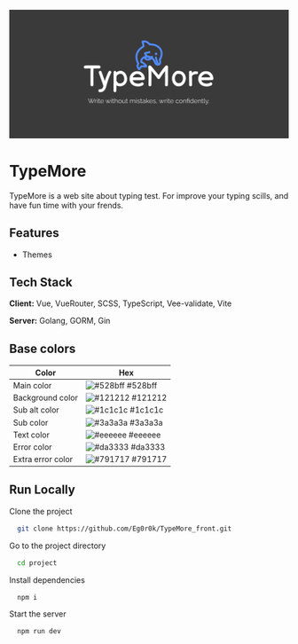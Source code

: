 
![Logo](preview.png)


# TypeMore

TypeMore is a web site about typing test. For improve your typing scills, and have fun time with your frends. 



## Features
- Themes


## Tech Stack

**Client:** Vue, VueRouter, SCSS, TypeScript, Vee-validate, Vite

**Server:** Golang, GORM, Gin

## Base colors

| Color             | Hex                                                                |
| ----------------- | ------------------------------------------------------------------ |
| Main color | ![#528bff](https://via.placeholder.com/10/528bff?text=+) #528bff |
| Background color | ![#121212](https://via.placeholder.com/10/121212?text=+) #121212 |
| Sub alt color | ![#1c1c1c](https://via.placeholder.com/10/1c1c1c?text=+) #1c1c1c |
| Sub color | ![#3a3a3a](https://via.placeholder.com/10/3a3a3a?text=+) #3a3a3a |
| Text color | ![#eeeeee](https://via.placeholder.com/10/eeeeee?text=+) #eeeeee |
| Error color | ![#da3333](https://via.placeholder.com/10/da3333?text=+) #da3333 |
| Extra error color | ![#791717](https://via.placeholder.com/10/791717?text=+) #791717 |

## Run Locally

Clone the project

```bash
  git clone https://github.com/Eg0r0k/TypeMore_front.git
```

Go to the project directory

```bash
  cd project
```

Install dependencies

```bash
  npm i
```

Start the server

```bash
  npm run dev
```

